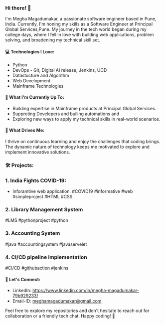 ### Hi there! 👋

I'm Megha Magadumakar, a passionate software engineer based in Pune, India. Currently, I'm honing my skills as a Software Engineer at Principal Global Services,Pune.
My journey in the tech world began during my college days, where I fell in love with building web applications, problem solving, and broadening my technical skill set.

#### 💻 Technologies I Love:
- Python
- DevOps - Git, Digital AI release, Jenkins, UCD
- Datastucture and Algorithm
- Web Development
- Mainframe Technologies

#### 🚀 What I'm Currently Up To:
- Building expertise in Mainframe products at Principal Global Services.
- Supproting Developers and builing automations and 
- Exploring new ways to apply my technical skills in real-world scenarios.

#### 🌱 What Drives Me:
I thrive on continuous learning and enjoy the challenges that coding brings. The dynamic nature of technology keeps me motivated to explore and implement innovative solutions.

### 🛠️ Projects:
### 1. India Fights COVID-19: 
- Inforamtive web application.
  #COVID19 #informative #web #simpleproject #HTML #CSS

### 2. Library Management System
  #LMS #pythonproject #python
  
### 3. Accounting System
#java #accountingsystem #javaservelet

### 4. CI/CD pipeline implementation
#CI/CD #githubaction #jenkins

#### 🤝 Let's Connect:
- LinkedIn: https://www.linkedin.com/in/megha-magadumakar-79b929233/
- Email-ID: meghamagadumakar@gmail.com

Feel free to explore my repositories and don't hesitate to reach out for collaboration or a friendly tech chat. Happy coding! 🚀
